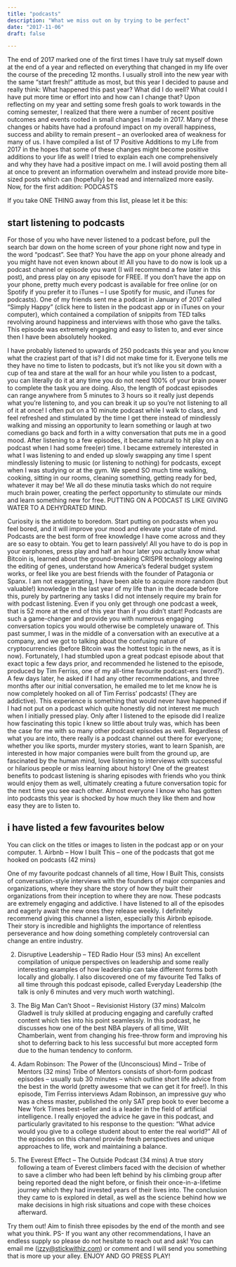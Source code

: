 ```yaml
---
title: "podcasts"
description: "What we miss out on by trying to be perfect"
date: "2017-11-06"
draft: false

---
```


The end of 2017 marked one of the first times I have truly sat myself down at the end of a year and reflected on everything that changed in my life over the course of the preceding 12 months. I usually stroll into the new year with the same “start fresh!” attitude as most, but this year I decided to pause and really think:
What happened this past year?
What did I do well?
What could I have put more time or effort into and how can I change that?
Upon reflecting on my year and setting some fresh goals to work towards in the coming semester, I realized that there were a number of recent positive outcomes and events rooted in small changes I made in 2017. Many of these changes or habits have had a profound impact on my overall happiness, success and ability to remain present – an overlooked area of weakness for many of us.
I have compiled a list of 17 Positive Additions to my Life from 2017 in the hopes that some of these changes might become positive additions to your life as well! I tried to explain each one comprehensively and why they have had a positive impact on me. I will avoid posting them all at once to prevent an information overwhelm and instead provide more bite-sized posts which can (hopefully) be read and internalized more easily.
Now, for the first addition:
PODCASTS
 
If you take ONE THING away from this list, please let it be this:
## start listening to podcasts
For those of you who have never listened to a podcast before, pull the search bar down on the home screen of your phone right now and type in the word “podcast”. See that? You have the app on your phone already and you might have not even known about it! All you have to do now is look up a podcast channel or episode you want (I will recommend a few later in this post), and press play on any episode for FREE. If you don’t have the app on your phone, pretty much every podcast is available for free online (or on Spotify if you prefer it to iTunes – I use Spotify for music, and iTunes for podcasts).
One of my friends sent me a podcast in January of 2017 called “Simply Happy” (click here to listen in the podcast app or in iTunes on your computer), which contained a compilation of snippits from TED talks revolving around happiness and interviews with those who gave the talks. This episode was extremely engaging and easy to listen to, and ever since then I have been absolutely hooked.
 
I have probably listened to upwards of 250 podcasts this year and you know what the craziest part of that is? I did not make time for it. Everyone tells me they have no time to listen to podcasts, but it’s not like you sit down with a cup of tea and stare at the wall for an hour while you listen to a podcast, you can literally do it at any time you do not need 100% of your brain power to complete the task you are doing. Also, the length of podcast episodes can range anywhere from 5 minutes to 3 hours so it really just depends what you’re listening to, and you can break it up so you’re not listening to all of it at once! I often put on a 10 minute podcast while I walk to class, and feel refreshed and stimulated by the time I get there instead of mindlessly walking and missing an opportunity to learn something or laugh at two comedians go back and forth in a witty conversation that puts me in a good mood.
After listening to a few episodes, it became natural to hit play on a podcast when I had some free(er) time. I became extremely interested in what I was listening to  and ended up slowly swapping any time I spent mindlessly listening to music (or listening to nothing) for podcasts, except when I was studying or at the gym.
We spend SO much time walking, cooking, sitting in our rooms, cleaning something, getting ready for bed, whatever it may be! We all do these minutia tasks which do not require much brain power, creating the perfect opportunity to stimulate our minds and learn something new for free.
PUTTING ON A PODCAST IS LIKE GIVING WATER TO A DEHYDRATED MIND.
 
 
Curiosity is the antidote to boredom. Start putting on podcasts when you feel bored, and it will improve your mood and elevate your state of mind.
Podcasts are the best form of free knowledge I have come across and they are so easy to obtain. You get to learn passively! All you have to do is pop in your earphones, press play and half an hour later you actually know what Bitcoin is, learned about the ground-breaking CRISPR technology allowing the editing of genes, understand how America’s federal budget system works, or feel like you are best friends with the founder of Patagonia or Spanx. I am not exaggerating, I have been able to acquire more random (but valuable!) knowledge in the last year of my life than in the decade before this, purely by partnering any tasks I did not intensely require my brain for with podcast listening.
Even if you only get through one podcast a week, that is 52 more at the end of this year than if you didn’t start!
Podcasts are such a game-changer and provide you with numerous engaging conversation topics you would otherwise be completely unaware of.
This past summer, I was in the middle of a conversation with an executive at a company, and we got to talking about the confusing nature of cryptocurrencies (before Bitcoin was the hottest topic in the news, as it is now). Fortunately, I had stumbled upon  a great podcast episode about that exact topic a few days prior, and recommended he listened to the episode, produced by Tim Ferriss, one of my all-time favourite podcast-ers (word?). A few days later, he asked if I had any other recommendations, and three months after our initial conversation, he emailed me to let me know he is now completely hooked on all of Tim Ferriss’ podcasts! (They are addictive). This experience is something that would never have happened if I had not put on a podcast which quite honestly did not interest me much when I initially pressed play. Only after I listened to the episode did I realize how fascinating this topic I knew so little about truly was, which has been the case for me with so many other podcast episodes as well.
Regardless of what you are into, there really is a podcast channel out there for everyone; whether you like sports, murder mystery stories, want to learn Spanish, are interested in how major companies were built from the ground up, are fascinated by the human mind, love listening to interviews with successful or hilarious people or miss learning about history! One of the greatest benefits to podcast listening is sharing episodes with friends who you think would enjoy them as well, ultimately creating a future conversation topic for the next time you see each other. Almost everyone I know who has gotten into podcasts this year is shocked by how much they like them and how easy they are to listen to.
## i have listed a few favourites below
You can click on the titles or images to listen in the podcast app or on your computer.
      1. Airbnb – How I built This – one of the podcasts that got me hooked on podcasts (42 mins)
 
One of my favourite podcast channels of all time, How I Built This, consists of conversation-style interviews with the founders of major companies and organizations, where they share the story of how they built their organizations from their inception to where they are now. These podcasts are extremely engaging and addictive. I have listened to all of the episodes and eagerly await the new ones they release weekly. I definitely recommend giving this channel a listen, especially this Airbnb episode. Their story is incredible and highlights the importance of relentless perseverance and how doing something completely controversial can change an entire industry.
 
2. Disruptive Leadership – TED Radio Hour (53 mins)
 An excellent compilation of unique perspectives on leadership and some really interesting examples of how leadership can take different forms both locally and globally. I also discovered one of my favourite Ted Talks of all time through this podcast episode, called Everyday Leadership (the talk is only 6 minutes and very much worth watching). 
 
 
 3. The Big Man Can’t Shoot – Revisionist History (37 mins)
 Malcolm Gladwell is truly skilled at producing engaging and carefully crafted content which ties into his point seamlessly. In this podcast, he discusses how one of the best NBA players of all time, Wilt Chamberlain, went from changing his free-throw form and improving his shot to deferring back to his less successful but more accepted form due to the human tendency to conform.
 
 
4. Adam Robinson: The Power of the (Unconscious) Mind – Tribe of Mentors (32 mins)
 Tribe of Mentors consists of short-form podcast episodes – usually sub 30 minutes – which outline short life advice from the best in the world (pretty awesome that we can get it for free!). In this episode, Tim Ferriss interviews Adam Robinson, an impressive guy who was a chess master, published the only SAT prep book to ever become a New York Times best-seller and is a leader in the field of artificial intelligence. I really enjoyed the advice he gave in this podcast, and particularly gravitated to his response to the question: “What advice would you give to a college student about to enter the real world?” All of the episodes on this channel provide fresh perspectives and unique approaches to life, work and maintaining a balance.
 
5. The Everest Effect – The Outside Podcast (34 mins)
 A true story following a team of Everest climbers faced with the decision of  whether to save a climber who had been left behind by his climbing group after being reported dead the night before, or finish their once-in-a-lifetime journey which they had invested years of their lives into. The conclusion they came to is explored in detail, as well as the science behind how we make decisions in high risk situations and cope with these choices afterward.
 
 
Try them out! Aim to finish three episodes by the end of the month and see what you think.
PS- If you want any other recommendations, I have an endless supply so please do not hesitate to reach out and ask! You can email me (izzy@stickwithiz.com) or comment and I will send you something that is more up your alley.
ENJOY AND GO PRESS PLAY!

